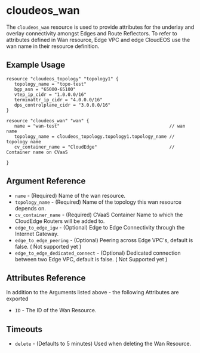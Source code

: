 # cloudeos_wan

The `cloudeos_wan` resource is used to provide attributes for the underlay and overlay connectivity
amongst Edges and Route Reflectors. To refer to attributes defined in Wan resource, Edge VPC and edge CloudEOS use
the wan name in their resource definition.

## Example Usage

```hcl
resource "cloudeos_topology" "topology1" {
   topology_name = "topo-test"
   bgp_asn = "65000-65100"
   vtep_ip_cidr = "1.0.0.0/16"
   terminattr_ip_cidr = "4.0.0.0/16"
   dps_controlplane_cidr = "3.0.0.0/16"
}

resource "cloudeos_wan" "wan" {
   name = "wan-test"                                         // wan name
   topology_name = cloudeos_topology.topology1.topology_name // topology name
   cv_container_name = "CloudEdge"                           // Container name on CVaaS

}
```

## Argument Reference

* `name` - (Required) Name of the wan resource.
* `topology_name` - (Required) Name of the topology this wan resource depends on.
* `cv_container_name` - (Required) CVaaS Container Name to which the CloudEdge Routers
    will be added to.
* `edge_to_edge_igw` - (Optional) Edge to Edge Connectivity through the Internet Gateway.
* `edge_to_edge_peering` - (Optional) Peering across Edge VPC's, default is false.
    ( Not supported yet )
* `edge_to_edge_dedicated_connect` - (Optional) Dedicated connection between two Edge VPC,
    default is false. ( Not Supported yet )

## Attributes Reference

In addition to the Arguments listed above - the following Attributes are exported

* `ID` - The ID of the Wan Resource.

## Timeouts

* `delete` - (Defaults to 5 minutes) Used when deleting the Wan Resource.